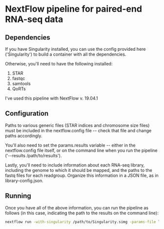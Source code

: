 # NextFlow pipeline for paired-end RNA-seq data

## Dependencies
If you have Singularity installed, you can use the config provided here ('Singularity') to build a container with all the dependencies.

Otherwise, you'll need to have the following installed:
1. STAR
2. fastqc
3. samtools
4. QoRTs 

I've used this pipeline with NextFlow v. 19.04.1

## Configuration
Paths to various generic files (STAR indices and chromosome size files) must be included in the nextflow.config file -- check that file and change paths accordingly.

You'll also need to set the params.results variable -- either in the nextflow.config file itself, or on the command line when you run the pipeline ('--results /path/to/results').

Lastly, you'll need to include information about each RNA-seq library, including the genome to which it should be mapped, and the paths to the fastq files for each readgroup. Organize this information in a JSON file, as in library-config.json.

## Running
Once you have all of the above information, you can run the pipeline as follows (in this case, indicating the path to the results on the command line):

```bash
nextflow run -with-singularity /path/to/Singularity.simg -params-file library-config.json --results /path/to/results /path/to/main.nf
```
